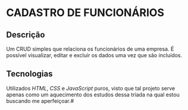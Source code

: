 # CADASTRO DE FUNCIONÁRIOS

## Descrição

Um CRUD simples que relaciona os funcionários de uma empresa. É possível visualizar, editar e excluir os dados uma vez que são incluídos.

## Tecnologias

Utilizados _HTML_, _CSS_ e _JavaScript_ puros, visto que tal projeto serve apenas como um aquecimento dos estudos dessa tríada na qual estou buscando me aperfeiçoar.#